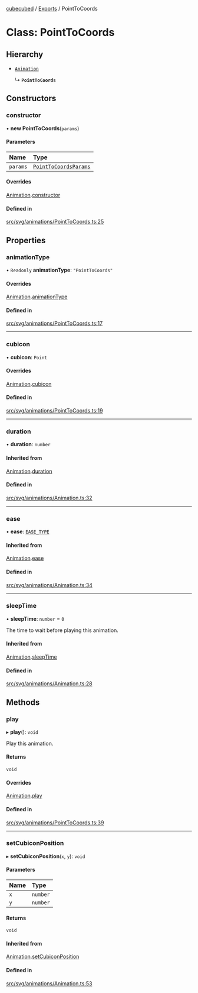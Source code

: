 [cubecubed](/reference/README.md) / [Exports](/reference/modules.md) / PointToCoords

# Class: PointToCoords

## Hierarchy

- [`Animation`](/reference/classes/Animation.md)

  ↳ **`PointToCoords`**

## Constructors

### constructor

• **new PointToCoords**(`params`)

#### Parameters

| Name | Type |
| :------ | :------ |
| `params` | [`PointToCoordsParams`](/reference/interfaces/PointToCoordsParams.md) |

#### Overrides

[Animation](/reference/classes/Animation.md).[constructor](/reference/classes/Animation.md#constructor)

#### Defined in

[src/svg/animations/PointToCoords.ts:25](https://github.com/imaphatduc/cubecubed/blob/cb0c39f/src/svg/animations/PointToCoords.ts#L25)

## Properties

### animationType

• `Readonly` **animationType**: ``"PointToCoords"``

#### Overrides

[Animation](/reference/classes/Animation.md).[animationType](/reference/classes/Animation.md#animationtype)

#### Defined in

[src/svg/animations/PointToCoords.ts:17](https://github.com/imaphatduc/cubecubed/blob/cb0c39f/src/svg/animations/PointToCoords.ts#L17)

___

### cubicon

• **cubicon**: `Point`

#### Overrides

[Animation](/reference/classes/Animation.md).[cubicon](/reference/classes/Animation.md#cubicon)

#### Defined in

[src/svg/animations/PointToCoords.ts:19](https://github.com/imaphatduc/cubecubed/blob/cb0c39f/src/svg/animations/PointToCoords.ts#L19)

___

### duration

• **duration**: `number`

#### Inherited from

[Animation](/reference/classes/Animation.md).[duration](/reference/classes/Animation.md#duration)

#### Defined in

[src/svg/animations/Animation.ts:32](https://github.com/imaphatduc/cubecubed/blob/cb0c39f/src/svg/animations/Animation.ts#L32)

___

### ease

• **ease**: [`EASE_TYPE`](/reference/types/EASE_TYPE.md)

#### Inherited from

[Animation](/reference/classes/Animation.md).[ease](/reference/classes/Animation.md#ease)

#### Defined in

[src/svg/animations/Animation.ts:34](https://github.com/imaphatduc/cubecubed/blob/cb0c39f/src/svg/animations/Animation.ts#L34)

___

### sleepTime

• **sleepTime**: `number` = `0`

The time to wait before playing this animation.

#### Inherited from

[Animation](/reference/classes/Animation.md).[sleepTime](/reference/classes/Animation.md#sleeptime)

#### Defined in

[src/svg/animations/Animation.ts:28](https://github.com/imaphatduc/cubecubed/blob/cb0c39f/src/svg/animations/Animation.ts#L28)

## Methods

### play

▸ **play**(): `void`

Play this animation.

#### Returns

`void`

#### Overrides

[Animation](/reference/classes/Animation.md).[play](/reference/classes/Animation.md#play)

#### Defined in

[src/svg/animations/PointToCoords.ts:39](https://github.com/imaphatduc/cubecubed/blob/cb0c39f/src/svg/animations/PointToCoords.ts#L39)

___

### setCubiconPosition

▸ **setCubiconPosition**(`x`, `y`): `void`

#### Parameters

| Name | Type |
| :------ | :------ |
| `x` | `number` |
| `y` | `number` |

#### Returns

`void`

#### Inherited from

[Animation](/reference/classes/Animation.md).[setCubiconPosition](/reference/classes/Animation.md#setcubiconposition)

#### Defined in

[src/svg/animations/Animation.ts:53](https://github.com/imaphatduc/cubecubed/blob/cb0c39f/src/svg/animations/Animation.ts#L53)
